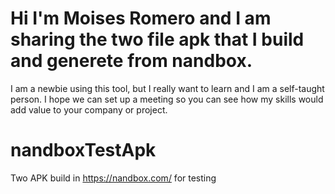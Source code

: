 # Hi I'm Moises Romero and I am sharing the two file apk that I build and generete from nandbox.
I am a newbie using this tool, but I really want to learn and I am a self-taught person. I hope we can set up a meeting so you can see how my skills would add value to your company or project.

# nandboxTestApk
Two APK build in https://nandbox.com/ for testing
